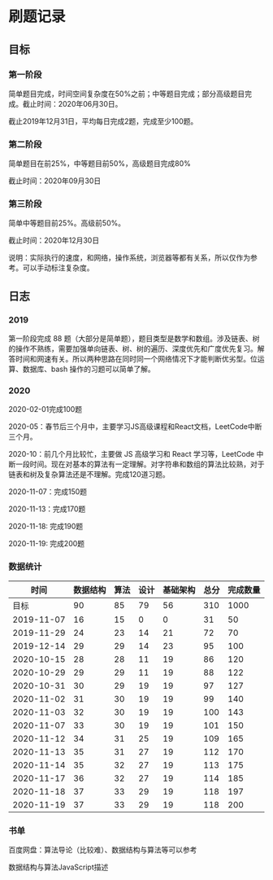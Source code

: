 # 刷题记录

## 目标

### 第一阶段

简单题目完成，时间空间复杂度在50%之前；中等题目完成；部分高级题目完成。截止时间：2020年06月30日。

截止2019年12月31日，平均每日完成2题，完成至少100题。

### 第二阶段

简单题目在前25%，中等题目前50%，高级题目完成80%

截止时间：2020年09月30日

### 第三阶段

简单中等题目前25%。高级前50%。

截止时间：2020年12月30日


说明：实际执行的速度，和网络，操作系统，浏览器等都有关系，所以仅作为参考。可以手动标注复杂度。


## 日志

### 2019

第一阶段完成 88 题（大部分是简单题），题目类型是数学和数组。涉及链表、树的操作不熟练，需要加强单向链表、树、树的遍历、深度优先和广度优先复习。解答时间和网速有关。所以两种思路在同时同一个网络情况下才能判断优劣型。位运算、数据库、bash 操作的习题可以简单了解。

### 2020

2020-02-01完成100题

2020-05：春节后三个月中，主要学习JS高级课程和React文档，LeetCode中断三个月。

2020-10：前几个月比较忙，主要做 JS 高级学习和 React 学习等，LeetCode 中断一段时间。现在对基本的算法有一定理解。对字符串和数组的算法比较熟，对于链表和树及复杂算法还是不理解。完成120道习题。

2020-11-07：完成150题

2020-11-13：完成170题

2020-11-18:  完成190题

2020-11-19:  完成200题

### 数据统计

| 时间       | 数据结构 | 算法 | 设计 | 基础架构 | 总分 | 完成数量 |
| ---------- | -------- | ---- | ---- | -------- | ---- | ---- |
| 目标       | 90       | 85   | 79   | 56       | 310    | 1000 |
| 2019-11-07 | 16       | 15   | 0    | 0        | 31      | 50 |
| 2019-11-29 | 24       | 23   | 14   | 21       | 72     | 70 |
| 2019-12-14 | 29       | 29   | 14   | 23       | 95    | 100 |
| 2020-10-15 | 28       | 28   | 11   | 19       | 86     | 120 |
| 2020-10-29 | 29 | 29 | 11 | 19 | 88 | 122 |
| 2020-10-31 | 30 | 29 | 19 | 19 | 97 | 127 |
| 2020-11-02 | 31 | 30 | 19 | 19 | 99 | 140 |
| 2020-11-03 | 32 | 30 | 19 | 19 | 100 | 143 |
| 2020-11-07 | 33 | 30 | 19 | 19 | 101 | 150 |
| 2020-11-12 | 34 | 31 | 25 | 19 | 109 | 165 |
| 2020-11-13 | 35 | 31 | 27 | 19 | 112 | 170 |
| 2020-11-14 | 35 | 32 | 27 | 19 | 113 | 175 |
| 2020-11-17 | 36 | 32 | 27 | 19 | 114 | 185 |
| 2020-11-18 | 37 | 33 | 29 | 19 | 118 | 197 |
| 2020-11-19 | 37 | 33 | 29 | 19 | 118 | 200 |


### 书单

百度网盘：算法导论（比较难）、数据结构与算法等可以参考

数据结构与算法JavaScript描述

